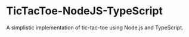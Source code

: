 # TicTacToe-NodeJS-TypeScript

A simplistic implementation of tic-tac-toe using Node.js and TypeScript.
